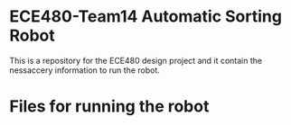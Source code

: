 # ECE480-Team14 Automatic Sorting Robot

This is a repository for the ECE480 design project and it contain the nessaccery information to run the robot.

# Files for running the robot


